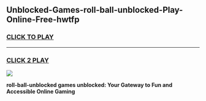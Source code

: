
## Unblocked-Games-roll-ball-unblocked-Play-Online-Free-hwtfp
<h3>
<a href="https://premium76.site?title=roll-ball-unblocked&ref=26A">CLICK TO PLAY</a></h3>
<hr>

<h3>
<a href="https://premium76.site?title=roll-ball-unblocked&ref=26A">CLICK 2 PLAY</a>
  
</h3>

<a href="https://premium76.site?title=roll-ball-unblocked&ref=26A"><img src="https://clearcache.store/games.png"></a>


**roll-ball-unblocked games unblocked: Your Gateway to Fun and Accessible Online Gaming**
